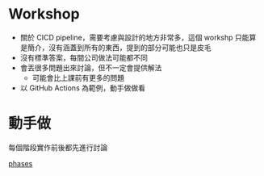 # Workshop

- 關於 CICD pipeline，需要考慮與設計的地方非常多，這個 workshp 只能算是簡介，沒有涵蓋到所有的東西，提到的部分可能也只是皮毛
- 沒有標準答案，每間公司做法可能都不同
- 會丟很多問題出來討論，但不一定會提供解法
  - 可能會比上課前有更多的問題
- 以 GitHub Actions 為範例，動手做做看

# 動手做

每個階段實作前後都先進行討論

[phases](./phases.md)


